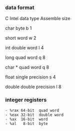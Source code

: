 ### data format


C	Intel data type	    Assemble		size

char	byte			b		1

short	word			w		2

int 	double word		l		4

long 	quad word		q		8

char *	quad word		q		8

float 	single precision	s		4

double	double precision	l		8



### integer registers

    - %rax 64-bit  quad word
    - %eax 32-bit  double word
    - %ax  16-bit  word
    - %al   8-bit  byte


